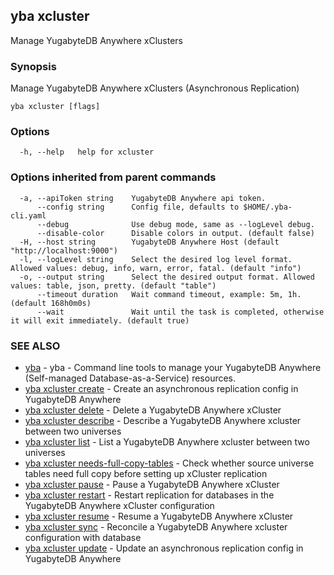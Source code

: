 ## yba xcluster

Manage YugabyteDB Anywhere xClusters

### Synopsis

Manage YugabyteDB Anywhere xClusters (Asynchronous Replication)

```
yba xcluster [flags]
```

### Options

```
  -h, --help   help for xcluster
```

### Options inherited from parent commands

```
  -a, --apiToken string    YugabyteDB Anywhere api token.
      --config string      Config file, defaults to $HOME/.yba-cli.yaml
      --debug              Use debug mode, same as --logLevel debug.
      --disable-color      Disable colors in output. (default false)
  -H, --host string        YugabyteDB Anywhere Host (default "http://localhost:9000")
  -l, --logLevel string    Select the desired log level format. Allowed values: debug, info, warn, error, fatal. (default "info")
  -o, --output string      Select the desired output format. Allowed values: table, json, pretty. (default "table")
      --timeout duration   Wait command timeout, example: 5m, 1h. (default 168h0m0s)
      --wait               Wait until the task is completed, otherwise it will exit immediately. (default true)
```

### SEE ALSO

* [yba](yba.md)	 - yba - Command line tools to manage your YugabyteDB Anywhere (Self-managed Database-as-a-Service) resources.
* [yba xcluster create](yba_xcluster_create.md)	 - Create an asynchronous replication config in YugabyteDB Anywhere
* [yba xcluster delete](yba_xcluster_delete.md)	 - Delete a YugabyteDB Anywhere xCluster
* [yba xcluster describe](yba_xcluster_describe.md)	 - Describe a YugabyteDB Anywhere xcluster between two universes
* [yba xcluster list](yba_xcluster_list.md)	 - List a YugabyteDB Anywhere xcluster between two universes
* [yba xcluster needs-full-copy-tables](yba_xcluster_needs-full-copy-tables.md)	 - Check whether source universe tables need full copy before setting up xCluster replication
* [yba xcluster pause](yba_xcluster_pause.md)	 - Pause a YugabyteDB Anywhere xCluster
* [yba xcluster restart](yba_xcluster_restart.md)	 - Restart replication for databases in the YugabyteDB Anywhere xCluster configuration
* [yba xcluster resume](yba_xcluster_resume.md)	 - Resume a YugabyteDB Anywhere xCluster
* [yba xcluster sync](yba_xcluster_sync.md)	 - Reconcile a YugabyteDB Anywhere xcluster configuration with database
* [yba xcluster update](yba_xcluster_update.md)	 - Update an asynchronous replication config in YugabyteDB Anywhere

